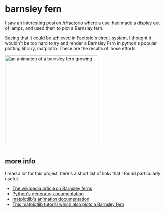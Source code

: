 # barnsley fern
I saw an interesting post on [/r/factorio](https://www.reddit.com/r/factorio/comments/mumy5x/growing_the_barnsley_fern_in_factorio/) where a user had made a display out of lamps, and used them to plot a Barnsley fern.

Seeing that it could be achieved in Factorio's circuit system, I thought it wouldn't be too hard to try and render a Barnsley Fern in python's popular plotting library, matplotlib. These are the results of those efforts.

<img title="barnsely animation" alt="an animation of a barnsley fern growing"  src="https://speen.space/images/fern.gif" width=300>

## more info
I read a lot for this project, here's a short list of links that I found particularly useful.
 - [The wikipedia article on Barnsley ferns](https://en.wikipedia.org/wiki/Barnsley_fern)
 - [Python's generator documentation](https://docs.python.org/3/c-api/gen.html)
 - [matplotlib's animation documentation](https://matplotlib.org/stable/api/animation_api.html?highlight=animation#module-matplotlib.animation)
 - [This matplotlib tutorial which also plots a Barnsley fern](https://scipython.com/book/chapter-7-matplotlib/examples/the-barnsley-fern/)
